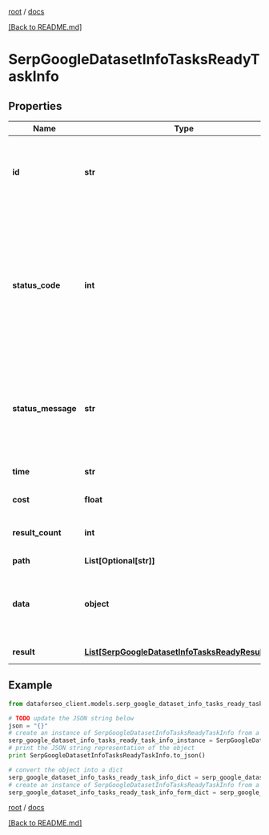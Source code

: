 [root](./../ "root") / [docs](./ "docs")

[[Back to README.md]](./../README.md "[Back to README.md]")

# SerpGoogleDatasetInfoTasksReadyTaskInfo

## Properties

Name | Type | Description | Notes
------------ | ------------- | ------------- | -------------
**id** | **str** | task identifier unique task identifier in our system in the UUID format | [optional]
**status_code** | **int** | status code of the task generated by DataForSEO, can be within the following range: 10000-60000 you can find the full list of the response codes here | [optional]
**status_message** | **str** | informational message of the task you can find the full list of general informational messages here | [optional]
**time** | **str** | execution time, seconds | [optional]
**cost** | **float** | total tasks cost, USD | [optional]
**result_count** | **int** | number of elements in the result array | [optional]
**path** | **List[Optional[str]]** | URL path | [optional]
**data** | **object** | contains the same parameters that you specified in the POST request | [optional]
**result** | [**List[SerpGoogleDatasetInfoTasksReadyResultInfo]**](SerpGoogleDatasetInfoTasksReadyResultInfo.md) | array of results | [optional]

## Example

```python
from dataforseo_client.models.serp_google_dataset_info_tasks_ready_task_info import SerpGoogleDatasetInfoTasksReadyTaskInfo

# TODO update the JSON string below
json = "{}"
# create an instance of SerpGoogleDatasetInfoTasksReadyTaskInfo from a JSON string
serp_google_dataset_info_tasks_ready_task_info_instance = SerpGoogleDatasetInfoTasksReadyTaskInfo.from_json(json)
# print the JSON string representation of the object
print SerpGoogleDatasetInfoTasksReadyTaskInfo.to_json()

# convert the object into a dict
serp_google_dataset_info_tasks_ready_task_info_dict = serp_google_dataset_info_tasks_ready_task_info_instance.to_dict()
# create an instance of SerpGoogleDatasetInfoTasksReadyTaskInfo from a dict
serp_google_dataset_info_tasks_ready_task_info_form_dict = serp_google_dataset_info_tasks_ready_task_info.from_dict(serp_google_dataset_info_tasks_ready_task_info_dict)
```

  

[root](./../ "root") / [docs](./ "docs")

[[Back to README.md]](./../README.md "[Back to README.md]")